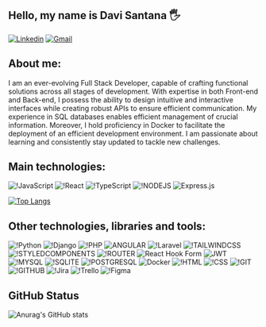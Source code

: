 ## Hello, my name is Davi Santana 🖐️
[![Linkedin](https://img.shields.io/badge/LinkedIn-0077B5?style=for-the-badge&logo=linkedin&logoColor=white)](https://www.linkedin.com/in/davi-s-s/)
[![Gmail](https://img.shields.io/badge/Gmail-D14836?style=for-the-badge&logo=gmail&logoColor=white)](daavisouza.santana@gmail.com)
## About me:

<p>I am an ever-evolving Full Stack Developer, capable of crafting functional solutions across all stages of development. With expertise in both Front-end and Back-end, I possess the ability to design intuitive and interactive interfaces while creating robust APIs to ensure efficient communication. My experience in SQL databases enables efficient management of crucial information. Moreover, I hold proficiency in Docker to facilitate the deployment of an efficient development environment. I am passionate about learning and consistently stay updated to tackle new challenges.</p>

## Main technologies:

![!JavaScript](https://img.shields.io/badge/JavaScript-F7DF1E?style=for-the-badge&logo=javascript&logoColor=black)
![!React](https://img.shields.io/badge/React-20232A?style=for-the-badge&logo=react&logoColor=61DAFB)
![!TypeScript](https://img.shields.io/badge/TypeScript-007ACC?style=for-the-badge&logo=typescript&logoColor=white)
![!NODEJS](https://img.shields.io/badge/Node.js-43853D?style=for-the-badge&logo=node.js&logoColor=white)
![Express.js](https://img.shields.io/badge/express.js-%23404d59.svg?style=for-the-badge&logo=express&logoColor=%2361DAFB)

[![Top Langs](https://github-readme-stats.vercel.app/api/top-langs/?username=DaviSouzaS&layout=compact&langs_count=10)](https://github.com/anuraghazra/github-readme-stats)

## Other technologies, libraries and tools: 

![!Python](https://img.shields.io/badge/Python-3776AB?style=for-the-badge&logo=python&logoColor=white)
![!Django](https://img.shields.io/badge/Django-092E20?style=for-the-badge&logo=django&logoColor=white)
![!PHP](https://img.shields.io/badge/PHP-777BB4?style=for-the-badge&logo=php&logoColor=white)
![ANGULAR](https://img.shields.io/badge/Angular-DD0031?style=for-the-badge&logo=angular&logoColor=white)
![!Laravel](https://img.shields.io/badge/Laravel-FF2D20?style=for-the-badge&logo=laravel&logoColor=white)
![!TAILWINDCSS](https://img.shields.io/badge/Tailwind_CSS-38B2AC?style=for-the-badge&logo=tailwind-css&logoColor=white)
![!STYLEDCOMPONENTS](https://img.shields.io/badge/styled--components-DB7093?style=for-the-badge&logo=styled-components&logoColor=white)
![!ROUTER](https://img.shields.io/badge/React_Router-CA4245?style=for-the-badge&logo=react-router&logoColor=white)
![React Hook Form](https://img.shields.io/badge/React%20Hook%20Form-%23EC5990.svg?style=for-the-badge&logo=reacthookform&logoColor=white)
![JWT](https://img.shields.io/badge/JWT-black?style=for-the-badge&logo=JSON%20web%20tokens)
![!MYSQL](https://img.shields.io/badge/MySQL-00000F?style=for-the-badge&logo=mysql&logoColor=white)
![!SQLITE](https://img.shields.io/badge/SQLite-07405E?style=for-the-badge&logo=sqlite&logoColor=white)
![!POSTGRESQL](https://img.shields.io/badge/PostgreSQL-316192?style=for-the-badge&logo=postgresql&logoColor=white)
![Docker](https://img.shields.io/badge/docker-%230db7ed.svg?style=for-the-badge&logo=docker&logoColor=white)
![!HTML](https://img.shields.io/badge/HTML5-E34F26?style=for-the-badge&logo=html5&logoColor=white)
![!CSS](https://img.shields.io/badge/CSS3-1572B6?style=for-the-badge&logo=css3&logoColor=white)
![!GIT](https://img.shields.io/badge/GIT-E44C30?style=for-the-badge&logo=git&logoColor=white)
![!GITHUB](https://img.shields.io/badge/GitHub-100000?style=for-the-badge&logo=github&logoColor=white)
![!Jira](https://img.shields.io/badge/Jira-0052CC?style=for-the-badge&logo=Jira&logoColor=white)
![!Trello](https://img.shields.io/badge/Trello-%23026AA7.svg?style=for-the-badge&logo=Trello&logoColor=white)
![!Figma](https://img.shields.io/badge/Figma-F24E1E?style=for-the-badge&logo=figma&logoColor=white)

## GitHub Status

![Anurag's GitHub stats](https://github-readme-stats.vercel.app/api?username=DaviSouzaS&show_icons=true&theme=dark)
